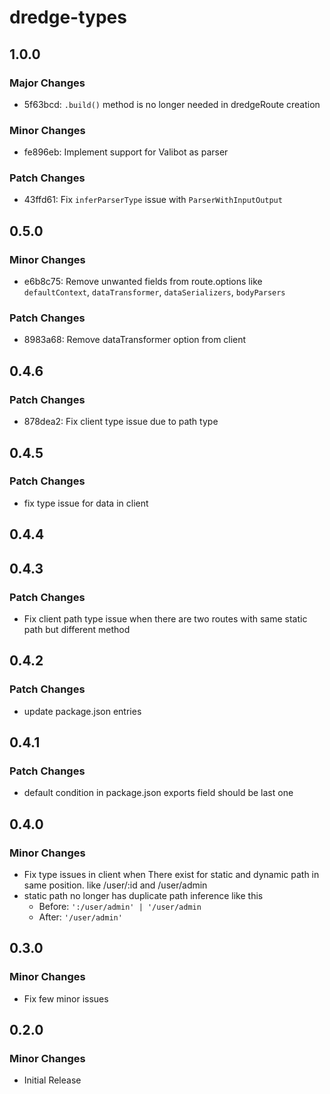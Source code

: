 # dredge-types

## 1.0.0

### Major Changes

- 5f63bcd: `.build()` method is no longer needed in dredgeRoute creation

### Minor Changes

- fe896eb: Implement support for Valibot as parser

### Patch Changes

- 43ffd61: Fix `inferParserType` issue with `ParserWithInputOutput`

## 0.5.0

### Minor Changes

- e6b8c75: Remove unwanted fields from route.options like `defaultContext`, `dataTransformer`, `dataSerializers`, `bodyParsers`

### Patch Changes

- 8983a68: Remove dataTransformer option from client

## 0.4.6

### Patch Changes

- 878dea2: Fix client type issue due to path type

## 0.4.5

### Patch Changes

- fix type issue for data in client

## 0.4.4

## 0.4.3

### Patch Changes

- Fix client path type issue when there are two routes with same static path but different method

## 0.4.2

### Patch Changes

- update package.json entries

## 0.4.1

### Patch Changes

- default condition in package.json exports field should be last one

## 0.4.0

### Minor Changes

- Fix type issues in client when There exist for static and dynamic path in same position. like /user/:id and /user/admin
- static path no longer has duplicate path inference like this
  - Before: `':/user/admin' | '/user/admin`
  - After: `'/user/admin'`

## 0.3.0

### Minor Changes

- Fix few minor issues

## 0.2.0

### Minor Changes

- Initial Release
